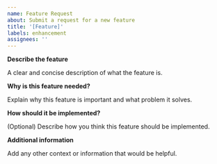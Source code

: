 ```yaml
---
name: Feature Request
about: Submit a request for a new feature
title: '[Feature]'
labels: enhancement
assignees: ''
---
```


**Describe the feature**

A clear and concise description of what the feature is.


**Why is this feature needed?**

Explain why this feature is important and what problem it solves.


**How should it be implemented?**

(Optional) Describe how you think this feature should be implemented.


**Additional information**

Add any other context or information that would be helpful.
